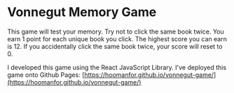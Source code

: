 # Vonnegut Memory Game

This game will test your memory. Try not to click the same book twice. You earn 1 point for each unique book you click. The highest score you can earn is 12. If you accidentally click the same book twice, your score will reset to 0.  

I developed this game using the React JavaScript Library. I've deployed this game onto Github Pages: [https://hoomanfor.github.io/vonnegut-game/](https://hoomanfor.github.io/vonnegut-game/)
